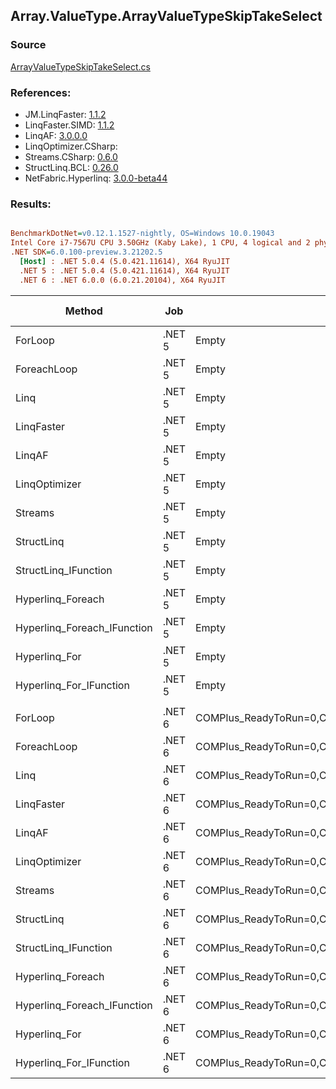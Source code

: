 ﻿## Array.ValueType.ArrayValueTypeSkipTakeSelect

### Source
[ArrayValueTypeSkipTakeSelect.cs](../LinqBenchmarks/Array/ValueType/ArrayValueTypeSkipTakeSelect.cs)

### References:
- JM.LinqFaster: [1.1.2](https://www.nuget.org/packages/JM.LinqFaster/1.1.2)
- LinqFaster.SIMD: [1.1.2](https://www.nuget.org/packages/LinqFaster.SIMD/1.0.3)
- LinqAF: [3.0.0.0](https://www.nuget.org/packages/LinqAF/3.0.0.0)
- LinqOptimizer.CSharp: [](https://www.nuget.org/packages/LinqOptimizer.CSharp/)
- Streams.CSharp: [0.6.0](https://www.nuget.org/packages/Streams.CSharp/0.6.0)
- StructLinq.BCL: [0.26.0](https://www.nuget.org/packages/StructLinq/0.26.0)
- NetFabric.Hyperlinq: [3.0.0-beta44](https://www.nuget.org/packages/NetFabric.Hyperlinq/3.0.0-beta44)

### Results:
``` ini

BenchmarkDotNet=v0.12.1.1527-nightly, OS=Windows 10.0.19043
Intel Core i7-7567U CPU 3.50GHz (Kaby Lake), 1 CPU, 4 logical and 2 physical cores
.NET SDK=6.0.100-preview.3.21202.5
  [Host] : .NET 5.0.4 (5.0.421.11614), X64 RyuJIT
  .NET 5 : .NET 5.0.4 (5.0.421.11614), X64 RyuJIT
  .NET 6 : .NET 6.0.0 (6.0.21.20104), X64 RyuJIT


```
|                      Method |    Job |                                                   EnvironmentVariables |  Runtime | Skip | Count |      Mean |     Error |    StdDev |    Median | Ratio | RatioSD |   Gen 0 |   Gen 1 | Gen 2 | Allocated |
|---------------------------- |------- |----------------------------------------------------------------------- |--------- |----- |------ |----------:|----------:|----------:|----------:|------:|--------:|--------:|--------:|------:|----------:|
|                     ForLoop | .NET 5 |                                                                  Empty | .NET 5.0 | 1000 |   100 |  1.649 μs | 0.0035 μs | 0.0031 μs |  1.648 μs |  1.00 |    0.00 |       - |       - |     - |         - |
|                 ForeachLoop | .NET 5 |                                                                  Empty | .NET 5.0 | 1000 |   100 |  3.980 μs | 0.0122 μs | 0.0108 μs |  3.983 μs |  2.41 |    0.01 |  0.0153 |       - |     - |      32 B |
|                        Linq | .NET 5 |                                                                  Empty | .NET 5.0 | 1000 |   100 |  3.011 μs | 0.0584 μs | 0.0546 μs |  3.019 μs |  1.83 |    0.03 |  0.1526 |       - |     - |     320 B |
|                  LinqFaster | .NET 5 |                                                                  Empty | .NET 5.0 | 1000 |   100 |  3.239 μs | 0.0644 μs | 0.0602 μs |  3.254 μs |  1.97 |    0.03 |  9.2010 |       - |     - |  19,272 B |
|                      LinqAF | .NET 5 |                                                                  Empty | .NET 5.0 | 1000 |   100 |  8.352 μs | 0.1414 μs | 0.1253 μs |  8.318 μs |  5.06 |    0.07 |       - |       - |     - |         - |
|               LinqOptimizer | .NET 5 |                                                                  Empty | .NET 5.0 | 1000 |   100 | 63.214 μs | 1.8979 μs | 5.5960 μs | 59.444 μs | 42.45 |    1.64 | 72.6929 | 18.0054 |     - | 160,969 B |
|                     Streams | .NET 5 |                                                                  Empty | .NET 5.0 | 1000 |   100 | 17.492 μs | 0.0511 μs | 0.0453 μs | 17.487 μs | 10.61 |    0.04 |  0.5493 |       - |     - |   1,152 B |
|                  StructLinq | .NET 5 |                                                                  Empty | .NET 5.0 | 1000 |   100 |  1.904 μs | 0.0068 μs | 0.0057 μs |  1.906 μs |  1.16 |    0.00 |  0.0458 |       - |     - |      96 B |
|        StructLinq_IFunction | .NET 5 |                                                                  Empty | .NET 5.0 | 1000 |   100 |  1.836 μs | 0.0029 μs | 0.0026 μs |  1.835 μs |  1.11 |    0.00 |       - |       - |     - |         - |
|           Hyperlinq_Foreach | .NET 5 |                                                                  Empty | .NET 5.0 | 1000 |   100 |  1.981 μs | 0.0067 μs | 0.0053 μs |  1.981 μs |  1.20 |    0.00 |       - |       - |     - |         - |
| Hyperlinq_Foreach_IFunction | .NET 5 |                                                                  Empty | .NET 5.0 | 1000 |   100 |  1.742 μs | 0.0060 μs | 0.0053 μs |  1.741 μs |  1.06 |    0.00 |       - |       - |     - |         - |
|               Hyperlinq_For | .NET 5 |                                                                  Empty | .NET 5.0 | 1000 |   100 |  1.970 μs | 0.0049 μs | 0.0043 μs |  1.970 μs |  1.19 |    0.00 |       - |       - |     - |         - |
|     Hyperlinq_For_IFunction | .NET 5 |                                                                  Empty | .NET 5.0 | 1000 |   100 |  1.730 μs | 0.0027 μs | 0.0021 μs |  1.729 μs |  1.05 |    0.00 |       - |       - |     - |         - |
|                             |        |                                                                        |          |      |       |           |           |           |           |       |         |         |         |       |           |
|                     ForLoop | .NET 6 | COMPlus_ReadyToRun=0,COMPlus_TC_QuickJitForLoops=1,COMPlus_TieredPGO=1 | .NET 6.0 | 1000 |   100 |  1.628 μs | 0.0034 μs | 0.0030 μs |  1.628 μs |  1.00 |    0.00 |       - |       - |     - |         - |
|                 ForeachLoop | .NET 6 | COMPlus_ReadyToRun=0,COMPlus_TC_QuickJitForLoops=1,COMPlus_TieredPGO=1 | .NET 6.0 | 1000 |   100 |  3.207 μs | 0.0083 μs | 0.0069 μs |  3.205 μs |  1.97 |    0.01 |  0.0153 |       - |     - |      32 B |
|                        Linq | .NET 6 | COMPlus_ReadyToRun=0,COMPlus_TC_QuickJitForLoops=1,COMPlus_TieredPGO=1 | .NET 6.0 | 1000 |   100 |  2.558 μs | 0.0058 μs | 0.0052 μs |  2.556 μs |  1.57 |    0.00 |  0.1526 |       - |     - |     320 B |
|                  LinqFaster | .NET 6 | COMPlus_ReadyToRun=0,COMPlus_TC_QuickJitForLoops=1,COMPlus_TieredPGO=1 | .NET 6.0 | 1000 |   100 |  3.336 μs | 0.0661 μs | 0.1608 μs |  3.258 μs |  2.03 |    0.08 |  9.2010 |       - |     - |  19,272 B |
|                      LinqAF | .NET 6 | COMPlus_ReadyToRun=0,COMPlus_TC_QuickJitForLoops=1,COMPlus_TieredPGO=1 | .NET 6.0 | 1000 |   100 |  8.469 μs | 0.1181 μs | 0.1263 μs |  8.432 μs |  5.21 |    0.09 |       - |       - |     - |         - |
|               LinqOptimizer | .NET 6 | COMPlus_ReadyToRun=0,COMPlus_TC_QuickJitForLoops=1,COMPlus_TieredPGO=1 | .NET 6.0 | 1000 |   100 | 57.783 μs | 1.7277 μs | 5.0942 μs | 54.569 μs | 39.11 |    1.20 | 72.6929 | 18.1274 |     - | 160,721 B |
|                     Streams | .NET 6 | COMPlus_ReadyToRun=0,COMPlus_TC_QuickJitForLoops=1,COMPlus_TieredPGO=1 | .NET 6.0 | 1000 |   100 | 17.082 μs | 0.0513 μs | 0.0480 μs | 17.085 μs | 10.49 |    0.03 |  0.5493 |       - |     - |   1,152 B |
|                  StructLinq | .NET 6 | COMPlus_ReadyToRun=0,COMPlus_TC_QuickJitForLoops=1,COMPlus_TieredPGO=1 | .NET 6.0 | 1000 |   100 |  1.905 μs | 0.0057 μs | 0.0054 μs |  1.905 μs |  1.17 |    0.00 |  0.0458 |       - |     - |      96 B |
|        StructLinq_IFunction | .NET 6 | COMPlus_ReadyToRun=0,COMPlus_TC_QuickJitForLoops=1,COMPlus_TieredPGO=1 | .NET 6.0 | 1000 |   100 |  1.777 μs | 0.0043 μs | 0.0038 μs |  1.776 μs |  1.09 |    0.00 |       - |       - |     - |         - |
|           Hyperlinq_Foreach | .NET 6 | COMPlus_ReadyToRun=0,COMPlus_TC_QuickJitForLoops=1,COMPlus_TieredPGO=1 | .NET 6.0 | 1000 |   100 |  1.984 μs | 0.0066 μs | 0.0058 μs |  1.983 μs |  1.22 |    0.00 |       - |       - |     - |         - |
| Hyperlinq_Foreach_IFunction | .NET 6 | COMPlus_ReadyToRun=0,COMPlus_TC_QuickJitForLoops=1,COMPlus_TieredPGO=1 | .NET 6.0 | 1000 |   100 |  1.742 μs | 0.0087 μs | 0.0068 μs |  1.741 μs |  1.07 |    0.00 |       - |       - |     - |         - |
|               Hyperlinq_For | .NET 6 | COMPlus_ReadyToRun=0,COMPlus_TC_QuickJitForLoops=1,COMPlus_TieredPGO=1 | .NET 6.0 | 1000 |   100 |  1.968 μs | 0.0057 μs | 0.0050 μs |  1.968 μs |  1.21 |    0.00 |       - |       - |     - |         - |
|     Hyperlinq_For_IFunction | .NET 6 | COMPlus_ReadyToRun=0,COMPlus_TC_QuickJitForLoops=1,COMPlus_TieredPGO=1 | .NET 6.0 | 1000 |   100 |  1.734 μs | 0.0058 μs | 0.0052 μs |  1.732 μs |  1.06 |    0.00 |       - |       - |     - |         - |
